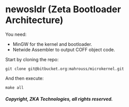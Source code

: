# newosldr (Zeta Bootloader Architecture)

You need:

- MinGW for the kernel and bootloader.
- Netwide Assembler to output COFF object code.

Start by cloning the repo:

```
git clone git@bitbucket.org:mahrouss/microkernel.git
```

And then execute:

```
make all
```

##### Copyright, ZKA Technologies, all rights reserved.
